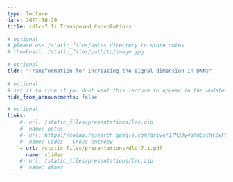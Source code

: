 ```yaml
---
type: lecture
date: 2021-10-29
title: (dlc-7.1) Transposed Convolutions

# optional
# please use /static_files/notes directory to store notes
# thumbnail: /static_files/path/to/image.jpg

# optional
tldr: "Transformation for increasing the signal dimension in DNNs"
  
# optional
# set it to true if you dont want this lecture to appear in the updates section
hide_from_announcments: false

# optional
links: 
    #- url: /static_files/presentations/lec.zip
    #  name: notes
    #- url: https://colab.research.google.com/drive/17M3Jy4ohm0sCht2xFYwbBLGitzjDWrTF?usp=sharing
    #  name: Codes - Cross-entropy
    - url: /static_files/presentations/dlc-7.1.pdf
      name: slides
    #- url: /static_files/presentations/lec.zip
    #  name: other
---
```

